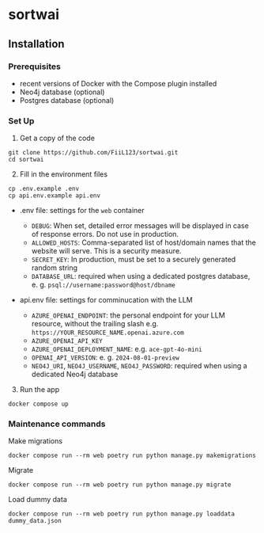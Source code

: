 # sortwai

## Installation

### Prerequisites

- recent versions of Docker with the Compose plugin installed
- Neo4j database (optional)
- Postgres database (optional)

### Set Up

1. Get a copy of the code
```shell
git clone https://github.com/FiiL123/sortwai.git
cd sortwai
```

2. Fill in the environment files
```shell
cp .env.example .env
cp api.env.example api.env
```
- .env file: settings for the `web` container
  + `DEBUG`: When set, detailed error messages will be displayed in case of response errors. Do not use in production.
  + `ALLOWED_HOSTS`: Comma-separated list of host/domain names that the website will serve. This is a security measure.
  + `SECRET_KEY`: In production, must be set to a securely generated random string
  + `DATABASE_URL`: required when using a dedicated postgres database, e. g. `psql://username:password@host/dbname`

- api.env file: settings for comminucation with the LLM
  + `AZURE_OPENAI_ENDPOINT`: the personal endpoint for your LLM resource, without the trailing slash e.g. `https://YOUR_RESOURCE_NAME.openai.azure.com`
  + `AZURE_OPENAI_API_KEY`
  + `AZURE_OPENAI_DEPLOYMENT_NAME`: e.g. `ace-gpt-4o-mini`
  + `OPENAI_API_VERSION`: e. g. `2024-08-01-preview`
  + `NEO4J_URI`, `NEO4J_USERNAME`, `NEO4J_PASSWORD`: required when using a dedicated Neo4j database

3. Run the app
```shell
docker compose up
```

### Maintenance commands
Make migrations
```shell
docker compose run --rm web poetry run python manage.py makemigrations 
```
Migrate
```shell
docker compose run --rm web poetry run python manage.py migrate 
```
Load dummy data
```shell
docker compose run --rm web poetry run python manage.py loaddata dummy_data.json
```
